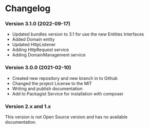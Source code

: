 Changelog
=========

### Version 3.1.0 (2022-09-17)
* Updated bundles version to 3.1 for use the new Entities Interfaces
* Added Domain entity
* Updated HttpListener
* Adding HttpRequest service
* Adding DomainManagement service

### Version 3.0.0 (2021-02-10)
* Created new repository and new branch in to Github
* Changed the project License to the MIT
* Writing and publish documentation
* Add to Packagist Service for installation with composer

### Version 2.x and 1.x
This version is not Open Source version and has no available documentation.